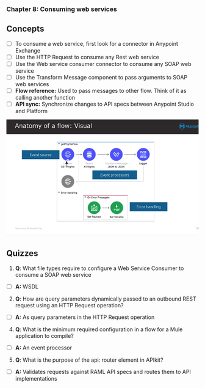 ### Chapter 8: Consuming web services
## Concepts
- [ ] To consume a web service, first look for a connector in Anypoint Exchange
- [ ] Use the HTTP Request to consume any Rest web service
- [ ] Use the Web service consumer connector to consume any SOAP web service
- [ ] Use the Transform Message component to pass arguments to SOAP web services 
- [ ] **Flow reference:** Used to pass messages to other flow. Think of it as calling another function
- [ ] **API sync:** Synchronize changes to API specs between Anypoint Studio and Platform

![](https://github.com/kraynguyen1/LearningMulesoft/blob/main/Week2/Screenshot%202021-07-16%20133549.png)

## Quizzes
1. **Q**: What file types require to configure a Web Service Consumer to consume a SOAP web service
- [ ] **A:** WSDL
2. **Q**: How are query parameters dynamically passed to an outbound REST request using an HTTP Request operation?
- [ ] **A:** As query parameters in the HTTP Request operation
4. **Q**: What is the minimum required configuration in a flow for a Mule application to compile?
- [ ] **A:** An event processor
5. **Q**: What is the purpose of the api: router element in APIkit?
- [ ] **A:** Validates requests against RAML API specs and routes them to API implementations






